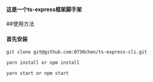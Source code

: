 #### 这是一个ts-express框架脚手架

##使用方法

#### 首先安装
```shell script
git clone git@github.com:0730chen/ts-express-cli.git
```
```shell script
yarn install or npm install
```
```shell script
yarn start or npm start
```